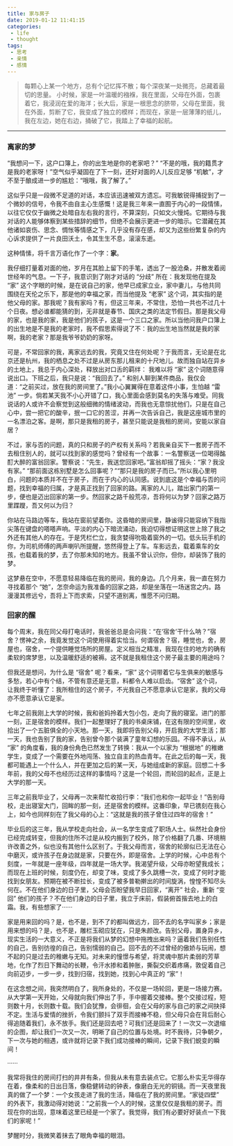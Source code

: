 ```yaml
---
title: 家与房子
date: 2019-01-12 11:41:15
categories:
 - life
 - thought
tags:
 - 思考
 - 亲情
 - 感情
---
```


> 每颗心上某一个地方，总有个记忆挥不散；每个深夜某一处微亮，总藏着最切的思量。
小时候，家是一叶温暖的襁褓，我在里面，父母在外面，包裹着它，我浸润在爱的海洋；长大后，家是一根思念的脐带，父母在里面，我在外面，剪断了它，我变成了独立的模样；而现在，家是一层薄薄的纸儿，我在左边，她在右边，捅破了它，我踏上了幸福的起航。

<!--more-->

------

### **离家的梦**
“我想问一下，这户口簿上，你的出生地是你的老家吧？” “不是的哦，我的籍贯才是我的老家呀！”空气似乎凝固在了下一刻，还好对面的人儿反应足够 “机敏”，才不至于酿成进一步的尴尬：“哦哦，我了解了。”

这似乎只是一段微不足道的对话，本应该迅速被双方遗忘。可我敏锐得捕捉到了一个微妙的信号，令我不由自主心生感慨！这是我三年来一直囿于内心的一段情愫，以往它仅仅于幽微之处暗自左右我的言行，不算深刻，只如文火慢炖。它期待与我对话的人能够体察到某些措辞的细节，但绝不会展示更进一步的暗示。它潜藏在其他诸如哀伤、思念、惆怅等情感之下，几乎没有存在感，却又为这些纷繁复杂的内心诉求提供了一片良田沃土，令其生生不息，滚滚东逝。

这种情愫，将千言万语化作了一个字：**家**。

我仔细打量着对面的他，岁月在其脸上留下的手笔，透出了一股沧桑，并散发着阅世经年的气息。一下子，我意识到了刚才对话的 “分歧” 所在：我发现他在提及 “家” 这个字眼的时候，是在说自己的家，他早已成家立业，家中妻儿，与他共同围绕在天伦之乐下，那是他的幸福之家，而当他提及 “老家” 这个词，其实指的是他父母的家。那我呢？我有家吗？有，但这三年来，不常住，恐怕一共也不过几十个日夜。想必谁都能猜的到，无非就是春节、国庆之类的法定节假日。那是我父母的家，也是我的家，我是他们的孩子，这是一个三口之家。所以当他问我户口簿上的出生地是不是我的老家时，我不假思索得说了不：我的出生地当然就是我的家啊，我的老家？那是我爷爷奶奶的家呀。

可是，不常回家的我，离家远去的我，究竟又住在何处呢？于我而言，无论是在北京还是杭州，我的栖息之处不过是从房东那儿租来的十尺地儿。故而独自站在异乡的土地上，我总于内心深处，释放出对口舌的羁绊： 我难以将 “家” 这个词随意得说出口。下班之后，我只是说：“我回去了。” 和别人聊到某件商品，我仅会道：“之前买过，放在我的房间里了。”我小心翼翼得在意着这件小事，生怕越 “雷池” 一步。倘若某天我不小心开错了口，我心里面会感到莫名的失落与难受。同我说话的人或许不会察觉到这般细微的情绪波动，而我也无意惊扰他们，只是在自己心中，尝一把它的酸辛，抿一口它的苦涩，并再一次告诉自己，我是这座城市里的一名漂泊之客。是啊，那只是我租的房子，甚至只能说是我租的房间，安能以家自居？

不过，家与否的问题，真的只和房子的产权有关系吗？若我亲自买下一套房子而不去租住别人的，就可以找到家的感觉吗？曾经有一个故事：一名警察送一位喝得酩酊大醉的富翁回家。警察说：“先生，我送您回家吧。”富翁却摇了摇头：“家？我没有家。” “那前面这栋别墅是怎么回事呢？”“那只是我的房子而已。”所以我心里明白，问题的本质并不在于房子，而在于内心的认同感。说到底这是个幸福与否的问题，找到幸福的归属，才是真正找到了回家的路。离家的人儿，踏出家门的第一步，便也是迈出回家的第一步。然回家之路千般荒凉，吾将何以为梦？回家之路万里蹀躞，吾又何以为归？

你站在马路边等车，我站在窗前望着你。这昏暗的房间里，静谧得只能容纳下我指尖落在键盘的嗒嗒声响。平淡的内心下暗流涌动，我迫切得想证明这世上除了我之外还有其他人的存在。于是凭栏伫立，我贪婪得吮吸着窗外的一切。低头玩手机的你，为司机师傅的两声喇叭所提醒，悠然得登上了车。车影远去，载着乘车的女孩，也载着我的梦，去了你那未知的地方。我虽不曾认识你，但你，却装饰了我的梦。

这梦悬在空中，不愿意轻易降临在我的房间，我的身边。几个月来，我一直在努力寻找着那个 “她”，怎奈命运为我准备的回家之路，却是坐落在一场迷宫之内。路漫漫其修远兮，吾将上下而求索，只望不道别离，惟愿不问归期。

### **回家的醒**
每个周末，我在同父母打电话时，我爸爸总是会问我：“在‘宿舍’干什么呐？”宿舍？愣神之余，我竟发觉这个词使用得着实恰当。何谓宿舍？宿，睡觉也，舍，房屋也，宿舍，一个提供睡觉场所的房屋。定义相当之精准，我现在住的地方的确有柔软的席梦思，以及温暖舒适的被褥。这不就是我租住这个房子最主要的用途吗？

但我还是想问，为什么是 “宿舍” 呢？看来，“家” 这个词带着它与生俱来的敏感与多愁，若心中有个结，不管有意还是无意，料都令人难以启齿。“宿舍” 这个词，让我终于听懂了：我所租住的这个房子，不光我自己不愿意承认它是家，我的父母亦不愿意承认它是家。

七年之前我刚上大学的时候，我和爸妈拎着大包小包，走向了我的寝室。进门的那一刻，正是宿舍的模样。我们一起整理好了我的书桌床铺，在这有限的空间里，收拾出了一个五脏俱全的小天地。那一天，我即将告别父母，开启我的大学生活；那一天，我也告别了我的家，告别曾今那个装满了童年幻想的乐园。不得不承认，从 “家” 的角度看，我的身份角色已然发生了转换：我从一个以家为 “根据地” 的稚嫩学生，变成了一个需要在外地闯荡、独立自主的热血青年。在此之后的每一天，我都可能遇上一个什么人，并在更加之后的某一天，与她组成新的家庭。回想二十多年前，我的父母不也经历过这样的事情吗？这是一个轮回，而轮回的起点，正是上大学的那一天。

三年之前我毕业了，父母再一次来帮忙收拾行李：“我们也和你一起毕业！”告别母校，走出寝室大门，回眸的那一刻，还是宿舍的模样。这番印象，早已镌刻在我心上，如今也同样刻在了我父母的心上：“这就是我的孩子曾住过四年的宿舍！”

毕业后的这三年，我从学校走向社会，从一名学生变成了职场人士。纵然社会身份已经完成转变，但我的住所不过是从校内搬到了校外，除了价格翻了几番、环境稍许改善之外，似也没有其他什么区别了。于我父母而言，宿舍的轮廓似已无法在心中磨灭，或许孩子在身边就是家，只要在外，即是宿舍。上学的时候，心中总有个刻度，一年就是一座年级，四年就是一场大学。我渴望升级，父母亦盼望我成长；而现在上班的时候，刻度仍在，却变了味，变成了多久跳槽一次，变成了何时才能找到女朋友。预期在被不断拉长，变成了被多普勒擀出的时间旋涡，惶惶不知尽头何在。不在他们身边的日子里，父母会否盼望我早日回家，“离开” 社会，重新 “变回” 他们的孩子？不在他们身边的日子里，我立于床前，假装俯首揩去地上的白霜。我，有些想家了······

家是用来回的吗？是，也不是，到不了的都叫做远方，回不去的名字叫家乡；家是用来想的吗？是，也不是，雕栏玉砌应犹在，只是朱颜改。告别父母，置身异乡，现实生活的一大意义，不正是将我们从梦的幻想中拖拽出来吗？逼着我们告别任性的自己，告别彷徨的自己，告别懦弱的自己。回不去的不过曾经的傲娇与玩闹，想不起的只是过去的稚嫩与无知。对未来的憧憬与希望，将灵魂中那片柔弱的芳草地，化作了烈日下舞动的长鞭，令汗水掺和着肿胀，撕裂交织着疼痛，敦促着自己向前迈步，一步一步，找到归宿，找到她，找到心中真正的 “家”！

在这念想之间，我突然明白了，我所身处的，不仅是一场轮回，更是一场接力赛。从大学第一天开始，父母就向我们伸出了手，手中握着交接棒。整个交接过程，短则数十月，长则数十载。我们会犹豫，会徘徊，会在父母的家与自己的家之间抉择不定。生活与爱情的挫折，令我们颤抖了双手而接棒不稳，但父母只会在背后耐心得追随着我们，永不放手。我们还是回去吧？可我们还是回来了！一次又一次退缩的企图，却让我们一次又一次，明晰了自己的位置与处境。时不我待，只争朝夕，下一次与她的相遇，或许就将记录下我们成功接棒的瞬间，记录下我们蜕变的瞬间！

······

我常将我住的房间打扫的井井有条，但我从未有意去装点它。它那么朴实无华得存在着，像柔和的日出日落，像稳健转动的钟表，像磨白无光的铜镜。而一天夜里我真的做了一个梦：一个女孩走进了我的生活，降临在了我的房间里。“家徒四壁” 的外表下，我激动得对她说：“之前我一个人的时候，这里仅仅是我租的房子。而现在你的出现，意味着这里已经是一个家了。我觉得，我们有必要好好装点一下我们的家呢！”

梦醒时分，我微笑着抹去了眼角幸福的眼泪。

